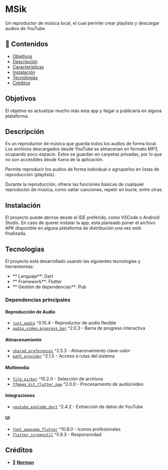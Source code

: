 # MSik

Un reproductor de música local, el cual permite crear playlists y descargar audios de YouTube.

## 🧭 Contenidos

- [Objetivos](#Objetivos) 
- [Descripción](#descripción)  
- [Características](#características)  
- [Instalación](#instalación)  
- [Tecnologías](#tecnologías) 
- [Créditos](#créditos)

## Objetivos

El objetivo es actualizar mucho más esta app y llegar a publicarla en alguna plataforma.

## Descripción

Es un reproductor de música que guarda todos los audios de forma local. Los archivos descargados desde YouTube se almacenan en formato MP3, ocupando poco espacio. Estos se guardan en carpetas privadas, por lo que no son accesibles desde fuera de la aplicación.

Permite reproducir los audios de forma individual o agruparlos en listas de reproducción (playlists).

Durante la reproducción, ofrece las funciones básicas de cualquier reproductor de música, como saltar canciones, repetir en bucle, entre otras.

## Instalación

El proyecto puede abrirse desde el IDE preferido, como VSCode o Android Studio. En caso de querer instalar la app, está planeado poner el archivo APK disponible en alguna plataforma de distribución una vez esté finalizada.

## Tecnologías

El proyecto está desarrollado usando las siguientes tecnologías y herramientas:

- ** Lenguaje**: Dart
- ** Framework**: Flutter
- ** Gestión de dependencias**: Pub

### Dependencias principales

#### Reproducción de Audio
- [`just_audio`](https://pub.dev/packages/just_audio) ^0.10.4 - Reproductor de audio flexible
- [`audio_video_progress_bar`](https://pub.dev/packages/audio_video_progress_bar) ^2.0.3 - Barra de progreso interactiva

#### Almacenamiento
- [`shared_preferences`](https://pub.dev/packages/shared_preferences) ^2.5.3 - Almacenamiento clave-valor
- [`path_provider`](https://pub.dev/packages/path_provider) ^2.1.5 - Acceso a rutas del sistema

#### Multimedia
- [`file_picker`](https://pub.dev/packages/file_picker) ^10.2.0 - Selección de archivos
- [`ffmpeg_kit_flutter_new`](https://pub.dev/packages/ffmpeg_kit_flutter_new) ^2.0.0 - Procesamiento de audio/video

#### Integraciones
- [`youtube_explode_dart`](https://pub.dev/packages/youtube_explode_dart) ^2.4.2 - Extracción de datos de YouTube

#### UI
- [`font_awesome_flutter`](https://pub.dev/packages/font_awesome_flutter) ^10.8.0 - Iconos profesionales
- [`flutter_screenutil`](https://pub.dev/packages/flutter_screenutil) ^5.9.3 - Responsividad

## Créditos

- 👤 **[Norman](https://github.com/petaceta79)**
